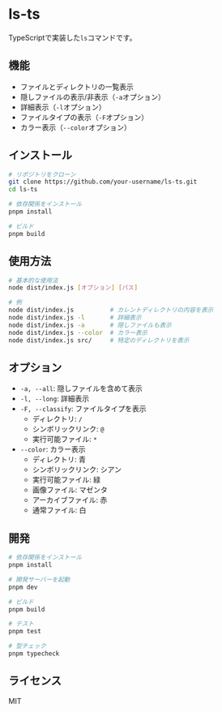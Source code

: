 # ls-ts

TypeScriptで実装した`ls`コマンドです。

## 機能

- ファイルとディレクトリの一覧表示
- 隠しファイルの表示/非表示（`-a`オプション）
- 詳細表示（`-l`オプション）
- ファイルタイプの表示（`-F`オプション）
- カラー表示（`--color`オプション）

## インストール

```bash
# リポジトリをクローン
git clone https://github.com/your-username/ls-ts.git
cd ls-ts

# 依存関係をインストール
pnpm install

# ビルド
pnpm build
```

## 使用方法

```bash
# 基本的な使用法
node dist/index.js [オプション] [パス]

# 例
node dist/index.js          # カレントディレクトリの内容を表示
node dist/index.js -l       # 詳細表示
node dist/index.js -a       # 隠しファイルも表示
node dist/index.js --color  # カラー表示
node dist/index.js src/     # 特定のディレクトリを表示
```

## オプション

- `-a, --all`: 隠しファイルを含めて表示
- `-l, --long`: 詳細表示
- `-F, --classify`: ファイルタイプを表示
  - ディレクトリ: `/`
  - シンボリックリンク: `@`
  - 実行可能ファイル: `*`
- `--color`: カラー表示
  - ディレクトリ: 青
  - シンボリックリンク: シアン
  - 実行可能ファイル: 緑
  - 画像ファイル: マゼンタ
  - アーカイブファイル: 赤
  - 通常ファイル: 白

## 開発

```bash
# 依存関係をインストール
pnpm install

# 開発サーバーを起動
pnpm dev

# ビルド
pnpm build

# テスト
pnpm test

# 型チェック
pnpm typecheck
```

## ライセンス

MIT 